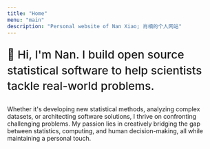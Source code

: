 ```yaml
---
title: "Home"
menu: "main"
description: "Personal website of Nan Xiao; 肖楠的个人网站"
---
```


<p style="font-family:var(--tw-prose-font-headings);font-weight:500;font-size:26px;color:var(--tw-prose-headings);line-height:1.4;">
👋 Hi, I'm Nan. I build open source statistical software to
help scientists tackle real-world problems.
</p>

Whether it's developing new statistical methods, analyzing complex datasets,
or architecting software solutions, I thrive on confronting
challenging problems. My passion lies in creatively bridging the gap
between statistics, computing, and human decision-making, all while
maintaining a personal touch.

<style>
.landing {
    font-size: 1.125rem;
}
</style>
